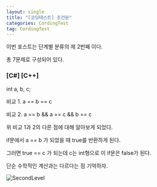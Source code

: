 ```yaml
---
layout: single
title: "[코딩테스트] 조건문"
categories: CordingTest
tag: CordingTest
---
```


이번 포스트는 단계별 분류의 제 2번째 이다.

총 7문제로 구성되어 있다.

### [C#] [C++]
int a, b, c;

비교 1. a == b == c

비교 2. a == b && a == c && b == c

위 비교 1과 2의 다른 점에 대해 알아보게 되었다.

if문에서 a == b 가 되었을 때 true를 반환하게 된다.

그러면 true == c 가 되는데 c는 int형으로 이 if문은 false가 된다.

단순 수학적인 계산과는 다르다는 점 기억하자. 


![SecondLevel](../../images/2022-05-03-CordingTestLevel2/SecondLevel.PNG)